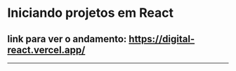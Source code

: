 # Iniciando projetos em React 

## link para ver o andamento: https://digital-react.vercel.app/
---
